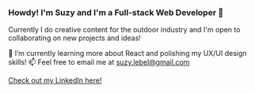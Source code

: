 ### Howdy! I'm Suzy and I'm a Full-stack Web Developer 👋


Currently I do creative content for the outdoor industry and I'm open to collaborating on new projects and ideas! 

🌱 I’m currently learning more about React and polishing my UX/UI design skills!
📫 Feel free to email me at suzy.lebel@gmail.com

[Check out my LinkedIn here!](https://www.linkedin.com/in/suzanne-le-bel-b24032125/)




<!--
**suzylebel/suzylebel** is a ✨ _special_ ✨ repository because its `README.md` (this file) appears on your GitHub profile.



